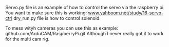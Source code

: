 Servo.py file is an example of how to control the servo via the raspberry pi
You want to make sure this is working: 
www.yahboom.net/study/16-servo-ctrl
dry_run.py file is how to control solenoid.


To mess wityh cameras you can use this as example:
github.com/ArduCAM/RaspberryPi.git
 Although I never really got it to work for the multi cam rig.
